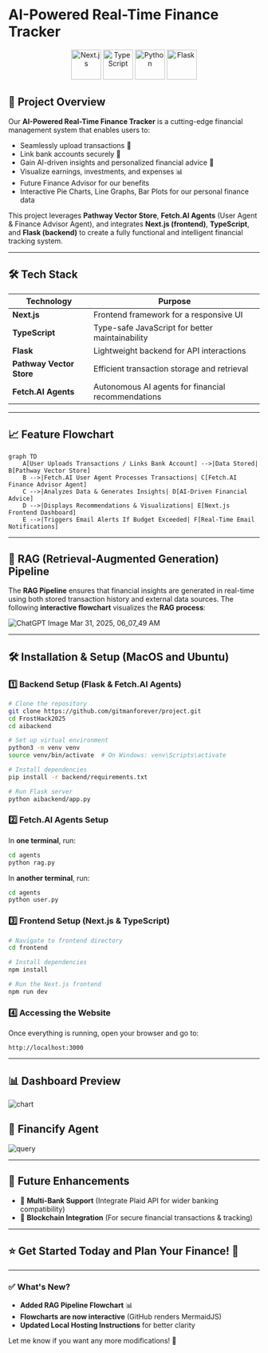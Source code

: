 

# AI-Powered Real-Time Finance Tracker  
<p align="center">  
  <img src="https://cdn.jsdelivr.net/gh/devicons/devicon/icons/nextjs/nextjs-original.svg" alt="Next.js" width="60" height="60"/>  
  <img src="https://cdn.jsdelivr.net/gh/devicons/devicon/icons/typescript/typescript-original.svg" alt="TypeScript" width="60" height="60"/>  
  <img src="https://cdn.jsdelivr.net/gh/devicons/devicon/icons/python/python-original.svg" alt="Python" width="60" height="60"/>  
  <img src="https://cdn.jsdelivr.net/gh/devicons/devicon/icons/flask/flask-original.svg" alt="Flask" width="60" height="60"/>  
</p>  

## 🚀 Project Overview  
Our **AI-Powered Real-Time Finance Tracker** is a cutting-edge financial management system that enables users to:  
- Seamlessly upload transactions 📂  
- Link bank accounts securely 🏦  
- Gain AI-driven insights and personalized financial advice 🤖  
- Visualize earnings, investments, and expenses 📊
- Future Finance Advisor for our benefits
- Interactive Pie Charts, Line Graphs, Bar Plots for our personal finance data 

This project leverages **Pathway Vector Store**, **Fetch.AI Agents** (User Agent & Finance Advisor Agent), and integrates **Next.js (frontend)**, **TypeScript**, and **Flask (backend)** to create a fully functional and intelligent financial tracking system.  

---  

## 🛠️ Tech Stack  
| Technology | Purpose |  
|------------|---------|  
| **Next.js** | Frontend framework for a responsive UI |  
| **TypeScript** | Type-safe JavaScript for better maintainability |  
| **Flask** | Lightweight backend for API interactions |  
| **Pathway Vector Store** | Efficient transaction storage and retrieval |  
| **Fetch.AI Agents** | Autonomous AI agents for financial recommendations |  

---  

## 📈 Feature Flowchart  
```mermaid  
graph TD  
    A[User Uploads Transactions / Links Bank Account] -->|Data Stored| B[Pathway Vector Store]  
    B -->|Fetch.AI User Agent Processes Transactions| C[Fetch.AI Finance Advisor Agent]  
    C -->|Analyzes Data & Generates Insights| D[AI-Driven Financial Advice]  
    D -->|Displays Recommendations & Visualizations| E[Next.js Frontend Dashboard]  
    E -->|Triggers Email Alerts If Budget Exceeded| F[Real-Time Email Notifications]  
```  

---

## 🔎 RAG (Retrieval-Augmented Generation) Pipeline  
The **RAG Pipeline** ensures that financial insights are generated in real-time using both stored transaction history and external data sources. The following **interactive flowchart** visualizes the **RAG process**:  

![ChatGPT Image Mar 31, 2025, 06_07_49 AM](https://github.com/user-attachments/assets/9005f203-4bc4-4e99-855e-2f1f36094fcd)
 

---

## 🛠️ Installation & Setup (MacOS and Ubuntu)  

### 1️⃣ Backend Setup (Flask & Fetch.AI Agents)  
```bash  
# Clone the repository  
git clone https://github.com/gitmanforever/project.git  
cd FrostHack2025  
cd aibackend  

# Set up virtual environment  
python3 -m venv venv  
source venv/bin/activate  # On Windows: venv\Scripts\activate  

# Install dependencies  
pip install -r backend/requirements.txt  

# Run Flask server  
python aibackend/app.py  
```  

### 2️⃣ Fetch.AI Agents Setup  
In **one terminal**, run:  
```bash  
cd agents  
python rag.py  
```  
In **another terminal**, run:  
```bash  
cd agents  
python user.py  
```  

### 3️⃣ Frontend Setup (Next.js & TypeScript)  
```bash  
# Navigate to frontend directory  
cd frontend  

# Install dependencies  
npm install  

# Run the Next.js frontend  
npm run dev  
```  

### 4️⃣ Accessing the Website  
Once everything is running, open your browser and go to:  
```
http://localhost:3000
```

---

## 📊 Dashboard Preview  
![chart](https://github.com/user-attachments/assets/faa5fa1d-2530-4c50-b049-395e041661aa)
 
## 🤖 Financify Agent  
![query](https://github.com/user-attachments/assets/0858ef1b-f6bb-4ee1-9cfc-bd14426efdd0)



---  

## 🎯 Future Enhancements  
- 🏦 **Multi-Bank Support** (Integrate Plaid API for wider banking compatibility)  
- 📡 **Blockchain Integration** (For secure financial transactions & tracking)  
 

---  

## ⭐ Get Started Today and Plan Your Finance! 🚀  

---

### ✅ **What's New?**  
- **Added RAG Pipeline Flowchart** 📊  
- **Flowcharts are now interactive** (GitHub renders MermaidJS)  
- **Updated Local Hosting Instructions** for better clarity  

Let me know if you want any more modifications! 🚀
